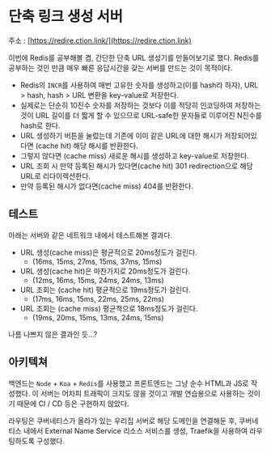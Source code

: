 # 단축 링크 생성 서버

주소 : [https://redire.ction.link/](https://redire.ction.link)

이번에 Redis를 공부해볼 겸, 간단한 단축 URL 생성기를 만들어보기로 했다. Redis를 공부하는 것인 만큼 매우 빠른 응답시간을 갖는 서버를 만드는 것이 목적이다.

- Redis의 `INCR`를 사용하여 매번 고유한 숫자를 생성하고(이를 hash라 하자), URL > hash, hash > URL 변환을 key-value로 저장한다.
- 실제로는 단순히 10진수 숫자를 저장하는 것보다 이를 적당히 인코딩하여 저장하는 것이 URL 길이를 더 짧게 할 수 있으므로 URL-safe한 문자들로 이루어진 N진수를 hash로 한다.
- URL 생성하기 버튼을 눌렀는데 기존에 이미 같은 URL에 대한 해시가 저장되어있다면 (cache hit) 해당 해시를 반환한다.
- 그렇지 않다면 (cache miss) 새로운 해시를 생성하고 key-value로 저장한다.
- URL 조회 시 만약 등록된 해시가 있다면(cache hit) 301 redirection으로 해당 URL로 리다이렉션한다.
- 만약 등록된 해시가 없다면(cache miss) 404를 반환한다.

## 테스트

아래는 서버와 같은 네트워크 내에서 테스트해본 결과다.

- URL 생성(cache miss)은 평균적으로 20ms정도가 걸린다.
  - (16ms, 15ms, 27ms, 15ms, 37ms, 15ms)
- URL 생성(cache hit)은 마찬가지로 20ms정도가 걸린다.
  - (12ms, 16ms, 15ms, 24ms, 24ms, 13ms)
- URL 조회는 (cache hit) 평균적으로 19ms정도가 걸린다.
  - (17ms, 16ms, 15ms, 22ms, 25ms, 22ms)
- URL 조회는 (cache miss) 평균적으로 18ms정도가 걸린다.
  - (19ms, 20ms, 15ms, 13ms, 24ms, 15ms)

나름 나쁘지 않은 결과인 듯...?

## 아키텍쳐

백엔드는 `Node` + `Koa` + `Redis`를 사용했고 프론트엔드는 그냥 순수 HTML과 JS로 작성했다. 이 서버는 어차피 트래픽이 크지도 않을 것이고 개발 연습용으로 사용하는 것이기 때문에 CI / CD 등은 구현하지 않았다.

라우팅은 쿠버네티스가 올라가 있는 우리집 서버로 해당 도메인을 연결해둔 후, 쿠버네티스 내에서 External Name Service 리소스 서비스를 생성, Traefik을 사용하여 라우팅하도록 구성했다.

